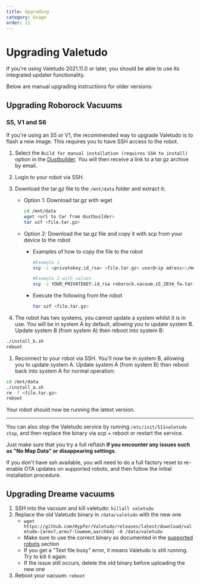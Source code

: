 ```yaml
---
title: Upgrading
category: Usage
order: 11
---
```

# Upgrading Valetudo

If you're using Valetudo 2021.11.0 or later, you should be able to use its integrated updater functionality.

Below are manual upgrading instructions for older versions:

## Upgrading Roborock Vacuums

### S5, V1 and S6

If you're using an S5 or V1, the recommended way to upgrade Valetudo is to flash a new image. This requires you to have SSH access to the robot.

1. Select the `Build for manual installation (requires SSH to install)` option in the [Dustbuilder](https://builder.dontvacuum.me/). You will then receive a link to a tar.gz archive by email.
2. Login to your robot via SSH.
3. Download the tar.gz file to the `/mnt/data` folder and extract it:
   - Option 1: Download tar.gz with wget
      ```sh
      cd /mnt/data
      wget <url to tar from dustbuilder>
      tar xzf <file.tar.gz>
      ```

   - Option 2: Download the tar.gz file and copy it with scp from your device to the robot

      - Examples of how to copy the file to the robot

         ```sh
         #Example 1 
         scp -i <privatekey.id_rsa> <file.tar.gz> user@<ip adress>:/mnt/data
         ```

         ```sh
         #Example 2 with values
         scp -i YOUR_PRIVATEKEY.id_rsa roborock.vacuum.s5_2034_fw.tar.gz root@192.168.8.1:/mnt/data
         ```

      - Execute the following from the robot

         ```sh
         tar xzf <file.tar.gz>
         ```

4. The robot has two systems, you cannot update a system whilst it is in use. You will be in system A by default, allowing you to update system B. Update system B (from system A) then reboot into system B:
```sh
./install_b.sh
reboot
```
1. Reconnect to your robot via SSH. You'll now be in system B, allowing you to update system A. Update system A (from system B) then reboot back into system A for normal operation:
```sh
cd /mnt/data
./install_a.sh
rm -f <file.tar.gz>
reboot
```

Your robot should now be running the latest version.

---

You can also stop the Valetudo service by running `/etc/init/S11valetudo stop`, and then replace the binary via scp + reboot or restart the service.

Just make sure that you try a full reflash **if you encounter any issues such as "No Map Data" or disappearing settings**.

If you don't have ssh available, you will need to do a full factory reset to re-enable OTA updates on supported robots, and then follow the initial installation procedure.


## Upgrading Dreame vacuums

1. SSH into the vacuum and kill valetudo: `killall valetudo`
2. Replace the old Valetudo binary in `/data/valetudo` with the new one
   - `wget https://github.com/Hypfer/Valetudo/releases/latest/download/valetudo-{armv7,armv7-lowmem,aarch64} -O /data/valetudo`
   - Make sure to use the correct binary as documented in the [supported robots](https://valetudo.cloud/pages/general/supported-robots.html) section
   - If you get a "Text file busy" error, it means Valetudo is still running. Try to kill it again.
   - If the issue still occurs, delete the old binary before uploading the new one
3. Reboot your vacuum: `reboot`
